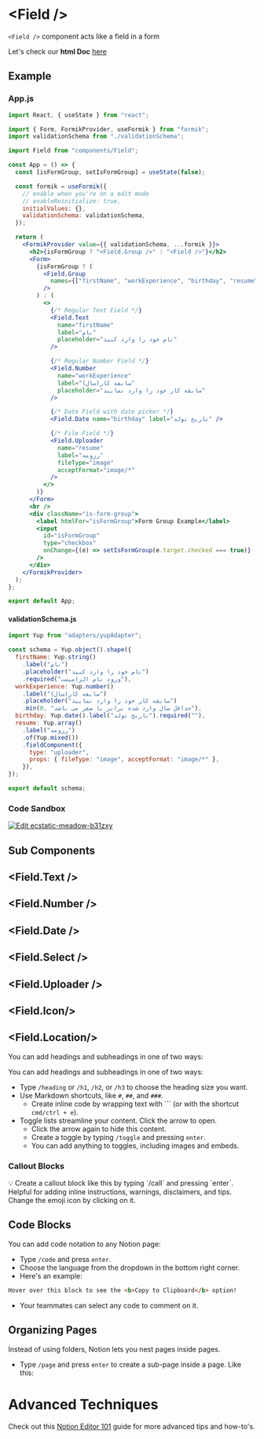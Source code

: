 # \<Field />

`<Field />` component acts like a field in a form

Let's check our **html Doc** [here](https://alivp97.github.io/Field/)

## Example

### App.js

```jsx
import React, { useState } from "react";

import { Form, FormikProvider, useFormik } from "formik";
import validationSchema from "./validationSchema";

import Field from "components/Field";

const App = () => {
  const [isFormGroup, setIsFormGroup] = useState(false);

  const formik = useFormik({
    // enable when you're on a edit mode
    // enableReinitialize: true,
    initialValues: {},
    validationSchema: validationSchema,
  });

  return (
    <FormikProvider value={{ validationSchema, ...formik }}>
      <h2>{isFormGroup ? "<Field.Group />" : "<Field />"}</h2>
      <Form>
        {isFormGroup ? (
          <Field.Group
            names={["firstName", "workExperience", "birthday", "resume"]}
          />
        ) : (
          <>
            {/* Regular Text Field */}
            <Field.Text
              name="firstName"
              label="نام"
              placeholder="نام خود را وارد کنید"
            />

            {/* Regular Number Field */}
            <Field.Number
              name="workExperience"
              label="سابفه کار(سال)"
              placeholder="سابقه کار خود را وارد نمایید"
            />

            {/* Date Field with date picker */}
            <Field.Date name="birthday" label="تاریخ تولد" />

            {/* File Field */}
            <Field.Uploader
              name="resume"
              label="رزومه"
              fileType="image"
              acceptFormat="image/*"
            />
          </>
        )}
      </Form>
      <br />
      <div className="is-form-group">
        <label htmlFor="isFormGroup">Form Group Example</label>
        <input
          id="isFormGroup"
          type="checkbox"
          onChange={(e) => setIsFormGroup(e.target.checked === true)}
        />
      </div>
    </FormikProvider>
  );
};

export default App;
```

#### validationSchema.js

```jsx
import Yup from "adapters/yupAdapter";

const schema = Yup.object().shape({
  firstName: Yup.string()
    .label("نام")
    .placeholder("نام خود را وارد کنید")
    .required("ورود نام الزامیست"),
  workExperience: Yup.number()
    .label("سابفه کار(سال)")
    .placeholder("سابقه کار خود را وارد نمایید")
    .min(0, "حداقل سال وارد شده برابر با صفر می باشد"),
  birthday: Yup.date().label("تاریخ تولد").required(""),
  resume: Yup.array()
    .label("رزومه")
    .of(Yup.mixed())
    .fieldComponent({
      type: "uploader",
      props: { fileType: "image", acceptFormat: "image/*" },
    }),
});

export default schema;
```

### Code Sandbox

[![Edit ecstatic-meadow-b31zxy](https://codesandbox.io/static/img/play-codesandbox.svg)](https://codesandbox.io/s/ecstatic-meadow-b31zxy?fontsize=14&hidenavigation=1&theme=dark)

## Sub Components

[<Text />](Field%2053142d11701e4d35b664e7d08656ab76/Text%204fe2b2e565df4f6b9744790e865924d8.md)

[<Number />](Field%2053142d11701e4d35b664e7d08656ab76/Number%20a9e115590d754c4d8f8dfec8fc51e6b0.md)

[<Date />](Field%2053142d11701e4d35b664e7d08656ab76/Date%20c014ea7be23f4ee9b21e33d193e9357c.md)

## <Field.Text />

## <Field.Number />

## <Field.Date />

## <Field.Select />

## <Field.Uploader />

## <Field.Icon/>

## <Field.Location/>

You can add headings and subheadings in one of two ways:

You can add headings and subheadings in one of two ways:

- Type `/heading` or `/h1`, `/h2`, or `/h3` to choose the heading size you want.
- Use Markdown shortcuts, like `#`, `##`, and `###`.
  - Create inline code by wrapping text with ``` (or with the shortcut `cmd/ctrl + e`).
- Toggle lists streamline your content. Click the arrow to open.
  - Click the arrow again to hide this content.
  - Create a toggle by typing `/toggle` and pressing `enter`.
  - You can add anything to toggles, including images and embeds.

### Callout Blocks

<aside>
💡 Create a callout block like this by typing `/call` and pressing `enter`.
Helpful for adding inline instructions, warnings, disclaimers, and tips.
Change the emoji icon by clicking on it.

</aside>

## Code Blocks

You can add code notation to any Notion page:

- Type `/code` and press `enter`.
- Choose the language from the dropdown in the bottom right corner.
- Here's an example:

```html
Hover over this block to see the <b>Copy to Clipboard</b> option!
```

- Your teammates can select any code to comment on it.

## Organizing Pages

Instead of using folders, Notion lets you nest pages inside pages.

- Type `/page` and press `enter` to create a sub-page inside a page. Like this:

# Advanced Techniques

Check out this [Notion Editor 101](https://www.notion.so/Writing-editing-basics-68c7c67047494fdb87d50185429df93e) guide for more advanced tips and how-to's.
